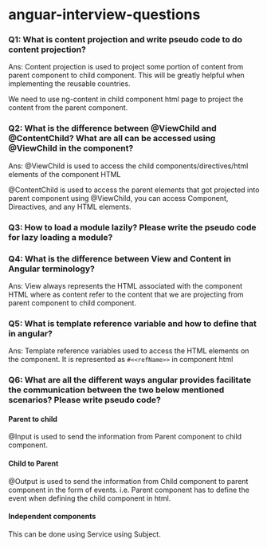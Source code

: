 # anguar-interview-questions

### Q1: What is content projection and write pseudo code to do content projection?
Ans: Content projection is used to project some portion of content from parent component to child component. This will be greatly helpful when implementing the reusable countries.

We need to use ng-content in child component html page to project the content from the parent component.

### Q2: What is the difference between @ViewChild and @ContentChild? What are all can be accessed using @ViewChild in the component?
Ans: @ViewChild is used to access the child components/directives/html elements of the component HTML

@ContentChild is used to access the parent elements that got projected into parent component
using @ViewChild, you can access Component, Direactives, and any HTML elements.

### Q3: How to load a module lazily? Please write the pseudo code for lazy loading a module?

### Q4: What is the difference between View and Content in Angular terminology?
Ans: View always represents the HTML associated with the component HTML where as content refer to the content that we are projecting from parent component to child component.

### Q5: What is template reference variable and how to define that in angular?

Ans: Template reference variables used to access the HTML elements on the component. It is represented as `#<<refName>>` in component html

### Q6: What are all the different ways angular provides facilitate the communication between the two below mentioned scenarios? Please write pseudo code?

#### Parent to child
@Input is used to send the information from Parent component to child component.

#### Child to Parent
@Output is used to send the information from Child component to parent component in the form of events. i.e. Parent component has to define the event when defining the child component in html.

#### Independent components
This can be done using Service using Subject.

